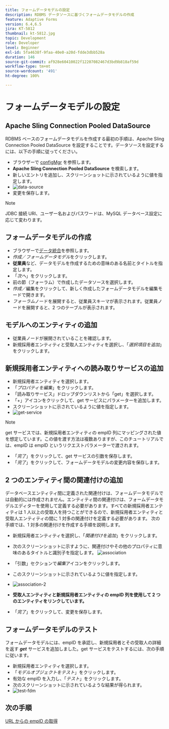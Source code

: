```yaml
---
title: フォームデータモデルの設定
description: RDBMS データソースに基づくフォームデータモデルの作成
feature: Adaptive Forms
version: 6.4,6.5
jira: KT-5812
thumbnail: kt-5812.jpg
topic: Development
role: Developer
level: Beginner
exl-id: 5fa4638f-9faa-40e0-a20d-fdde3dbb528a
duration: 146
source-git-commit: af928e60410022f12207082467d3bd9b818af59d
workflow-type: tm+mt
source-wordcount: '491'
ht-degree: 100%

---
```


# フォームデータモデルの設定

## Apache Sling Connection Pooled DataSource

RDBMS ベースのフォームデータモデルを作成する最初の手順は、Apache Sling Connection Pooled DataSource を設定することです。データソースを設定するには、以下の手順に従ってください。

* ブラウザーで [configMgr](http://localhost:4502/system/console/configMgr) を参照します。
* **Apache Sling Connection Pooled DataSource** を検索します。
* 新しいエントリを追加し、スクリーンショットに示されているように値を指定します。
* ![data-source](assets/data-source.png)
* 変更を保存します。

>[!NOTE]
>JDBC 接続 URI、ユーザー名およびパスワードは、MySQL データベース設定に応じて変わります。


## フォームデータモデルの作成

* ブラウザーで[データ統合](http://localhost:4502/aem/forms.html/content/dam/formsanddocuments-fdm)を参照します。
* _作成_／_フォームデータモデル_&#x200B;をクリックします。
* **従業員**&#x200B;など、データモデルを作成するための意味のある名前とタイトルを指定します。
* 「_次へ_」をクリックします。
* 前の節（フォーラム）で作成したデータソースを選択します。
* _作成_／編集をクリックして、新しく作成したフォームデータモデルを編集モードで開きます。
* _フォーラム_&#x200B;ノードを展開すると、従業員スキーマが表示されます。従業員ノードを展開すると、2 つのテーブルが表示されます。

## モデルへのエンティティの追加

* 従業員ノードが展開されていることを確認します。
* 新規採用者エンティティと受取人エンティティを選択し、「_選択項目を追加_」をクリックします。

## 新規採用者エンティティへの読み取りサービスの追加

* 新規採用者エンティティを選択します。
* 「_プロパティを編集_」をクリックします。
* 「読み取りサービス」ドロップダウンリストから「get」を選択します。
* 「+」アイコンをクリックして、get サービスにパラメーターを追加します。
* スクリーンショットに示されているように値を指定します。
* ![get-service](assets/get-service.png)
>[!NOTE]
> get サービスでは、新規採用者エンティティの empID 列にマッピングされた値を想定しています。この値を渡す方法は複数ありますが、このチュートリアルでは、empID は empID というリクエストパラメーターで渡されます。
* 「_完了_」をクリックして、get サービスの引数を保存します。
* 「_完了_」をクリックして、フォームデータモデルの変更内容を保存します。

## 2 つのエンティティ間の関連付けの追加

データベースエンティティ間に定義された関連付けは、フォームデータモデルでは自動的には作成されません。エンティティ間の関連付けは、フォームデータモデルエディターを使用して定義する必要があります。すべての新規採用者エンティティは 1 人以上の受取人を持つことができるので、新規採用者エンティティと受取人エンティティの間に 1 対多の関連付けを定義する必要があります。
次の手順では、1 対多の関連付けを作成する手順を説明します。

* 新規採用者エンティティを選択し、「_関連付けを追加_」をクリックします。
* 次のスクリーンショットに示すように、関連付けやその他のプロパティに意味のあるタイトルと識別子を指定します。
  ![association](assets/association-entities-1.png)

* 「引数」セクションで&#x200B;_編集_&#x200B;アイコンをクリックします。

* このスクリーンショットに示されているように値を指定します。
* ![association-2](assets/association-entities.png)
* **受取人エンティティと新規採用者エンティティの empID 列を使用して 2 つのエンティティをリンクしています。**
* 「_完了_」をクリックして、変更を保存します。

## フォームデータモデルのテスト

フォームデータモデルには、empID を承認し、新規採用者とその受取人の詳細を返す **_get_** サービスを追加しました。get サービスをテストするには、次の手順に従います。

* 新規採用者エンティティを選択します。
* 「_モデルオブジェクトをテスト_」をクリックします。
* 有効な empID を入力し、「_テスト_」をクリックします。
* 次のスクリーンショットに示されているような結果が得られます。
* ![test-fdm](assets/test-form-data-model.png)

## 次の手順

[URL からの empID の取得](./get-request-parameter.md)